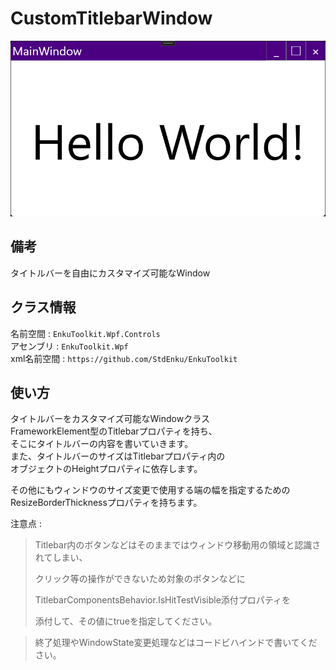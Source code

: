 # CustomTitlebarWindow

![img1](./imgs/img1.png)

## 備考

タイトルバーを自由にカスタマイズ可能なWindow



## クラス情報

名前空間 : `EnkuToolkit.Wpf.Controls`<br/>アセンブリ : `EnkuToolkit.Wpf`<br/>xml名前空間 : `https://github.com/StdEnku/EnkuToolkit`



## 使い方

タイトルバーをカスタマイズ可能なWindowクラス<br/>FrameworkElement型のTitlebarプロパティを持ち、<br/>そこにタイトルバーの内容を書いていきます。<br/>また、タイトルバーのサイズはTitlebarプロパティ内の<br/>オブジェクトのHeightプロパティに依存します。

その他にもウィンドウのサイズ変更で使用する端の幅を指定するための<br/>ResizeBorderThicknessプロパティを持ちます。<br/>



注意点 :

> Titlebar内のボタンなどはそのままではウィンドウ移動用の領域と認識されてしまい、
>
> クリック等の操作ができないため対象のボタンなどに
>
> TitlebarComponentsBehavior.IsHitTestVisible添付プロパティを
>
> 添付して、その値にtrueを指定してください。

> 終了処理やWindowState変更処理などはコードビハインドで書いてください。

